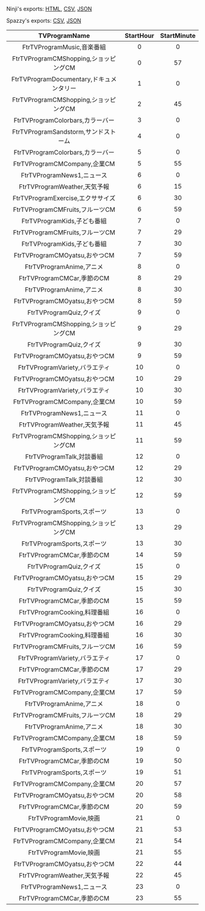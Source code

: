 Ninji's exports: [HTML](https://wuffs.org/acnh/bcsv_140/html/TVProgramSunday.html), [CSV](https://wuffs.org/acnh/bcsv_140/csv/TVProgramSunday.csv), [JSON](https://wuffs.org/acnh/bcsv_140/json/TVProgramSunday.json)

Spazzy's exports: [CSV](https://github.com/McSpazzy/acnh-csv/blob/master/TVProgramSunday.csv), [JSON](https://github.com/McSpazzy/acnh-json/blob/master/TVProgramSunday.json)

| TVProgramName | StartHour | StartMinute |
|:--:|:--:|:--:|
| FtrTVProgramMusic,音楽番組 | 0 | 0 | 
| FtrTVProgramCMShopping,ショッピングCM | 0 | 57 | 
| FtrTVProgramDocumentary,ドキュメンタリー | 1 | 0 | 
| FtrTVProgramCMShopping,ショッピングCM | 2 | 45 | 
| FtrTVProgramColorbars,カラーバー | 3 | 0 | 
| FtrTVProgramSandstorm,サンドストーム | 4 | 0 | 
| FtrTVProgramColorbars,カラーバー | 5 | 0 | 
| FtrTVProgramCMCompany,企業CM | 5 | 55 | 
| FtrTVProgramNews1,ニュース | 6 | 0 | 
| FtrTVProgramWeather,天気予報 | 6 | 15 | 
| FtrTVProgramExercise,エクササイズ | 6 | 30 | 
| FtrTVProgramCMFruits,フルーツCM | 6 | 59 | 
| FtrTVProgramKids,子ども番組 | 7 | 0 | 
| FtrTVProgramCMFruits,フルーツCM | 7 | 29 | 
| FtrTVProgramKids,子ども番組 | 7 | 30 | 
| FtrTVProgramCMOyatsu,おやつCM | 7 | 59 | 
| FtrTVProgramAnime,アニメ | 8 | 0 | 
| FtrTVProgramCMCar,季節のCM | 8 | 29 | 
| FtrTVProgramAnime,アニメ | 8 | 30 | 
| FtrTVProgramCMOyatsu,おやつCM | 8 | 59 | 
| FtrTVProgramQuiz,クイズ | 9 | 0 | 
| FtrTVProgramCMShopping,ショッピングCM | 9 | 29 | 
| FtrTVProgramQuiz,クイズ | 9 | 30 | 
| FtrTVProgramCMOyatsu,おやつCM | 9 | 59 | 
| FtrTVProgramVariety,バラエティ | 10 | 0 | 
| FtrTVProgramCMOyatsu,おやつCM | 10 | 29 | 
| FtrTVProgramVariety,バラエティ | 10 | 30 | 
| FtrTVProgramCMCompany,企業CM | 10 | 59 | 
| FtrTVProgramNews1,ニュース | 11 | 0 | 
| FtrTVProgramWeather,天気予報 | 11 | 45 | 
| FtrTVProgramCMShopping,ショッピングCM | 11 | 59 | 
| FtrTVProgramTalk,対談番組 | 12 | 0 | 
| FtrTVProgramCMOyatsu,おやつCM | 12 | 29 | 
| FtrTVProgramTalk,対談番組 | 12 | 30 | 
| FtrTVProgramCMShopping,ショッピングCM | 12 | 59 | 
| FtrTVProgramSports,スポーツ | 13 | 0 | 
| FtrTVProgramCMShopping,ショッピングCM | 13 | 29 | 
| FtrTVProgramSports,スポーツ | 13 | 30 | 
| FtrTVProgramCMCar,季節のCM | 14 | 59 | 
| FtrTVProgramQuiz,クイズ | 15 | 0 | 
| FtrTVProgramCMOyatsu,おやつCM | 15 | 29 | 
| FtrTVProgramQuiz,クイズ | 15 | 30 | 
| FtrTVProgramCMCar,季節のCM | 15 | 59 | 
| FtrTVProgramCooking,料理番組 | 16 | 0 | 
| FtrTVProgramCMOyatsu,おやつCM | 16 | 29 | 
| FtrTVProgramCooking,料理番組 | 16 | 30 | 
| FtrTVProgramCMFruits,フルーツCM | 16 | 59 | 
| FtrTVProgramVariety,バラエティ | 17 | 0 | 
| FtrTVProgramCMCar,季節のCM | 17 | 29 | 
| FtrTVProgramVariety,バラエティ | 17 | 30 | 
| FtrTVProgramCMCompany,企業CM | 17 | 59 | 
| FtrTVProgramAnime,アニメ | 18 | 0 | 
| FtrTVProgramCMFruits,フルーツCM | 18 | 29 | 
| FtrTVProgramAnime,アニメ | 18 | 30 | 
| FtrTVProgramCMCompany,企業CM | 18 | 59 | 
| FtrTVProgramSports,スポーツ | 19 | 0 | 
| FtrTVProgramCMCar,季節のCM | 19 | 50 | 
| FtrTVProgramSports,スポーツ | 19 | 51 | 
| FtrTVProgramCMCompany,企業CM | 20 | 57 | 
| FtrTVProgramCMOyatsu,おやつCM | 20 | 58 | 
| FtrTVProgramCMCar,季節のCM | 20 | 59 | 
| FtrTVProgramMovie,映画 | 21 | 0 | 
| FtrTVProgramCMOyatsu,おやつCM | 21 | 53 | 
| FtrTVProgramCMCompany,企業CM | 21 | 54 | 
| FtrTVProgramMovie,映画 | 21 | 55 | 
| FtrTVProgramCMOyatsu,おやつCM | 22 | 44 | 
| FtrTVProgramWeather,天気予報 | 22 | 45 | 
| FtrTVProgramNews1,ニュース | 23 | 0 | 
| FtrTVProgramCMCar,季節のCM | 23 | 55 | 
